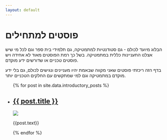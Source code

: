 ```yaml
---
layout: default
---
```

<h1>פוסטים למתחילים</h1>
הבלוג מיועד לכולם - גם סטודנטיות למתמטיקה, גם תלמידי בית ספר וגם לכל מי שיש אצלנו התעניינות כללית במתמטיקה. בשל כך רמת הפוסטים מאוד לא אחידה ויש פוסטים טכניים או שדורשים ידע מוקדם.

בדף הזה ריכזתי פוסטים שאני מקווה שבאמת יהיו מעניינים ונגישים לכולם, גם בלי ידע מוקדם במתמטיקה וגם למי שמתקשים עם החלקים הטכניים יותר.

<ul>
{% for post in site.data.introductory_posts %}
<li>
<h2><a href="{{site.baseurl}}{{post.url}}">{{ post.title }}</a></h2>
<img src="{{site.baseurl}}{{site.post_images}}{{post.image}}" />
<p>{{post.text}}</p>
</li>
{% endfor %}
</ul>
